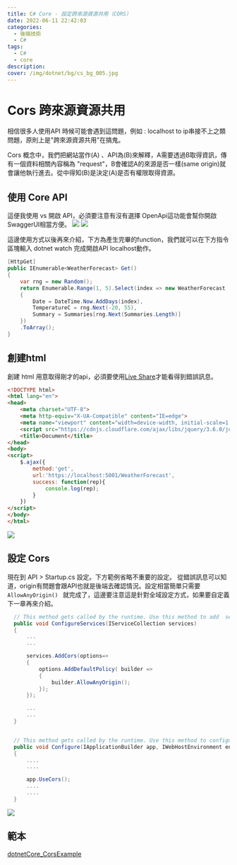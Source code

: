 ```yaml
---
title: C# Core - 設定跨來源資源共用（CORS）
date: 2022-06-11 22:42:03
categories: 
  - 後端技術
  - C#
tags: 
  - C#
  - core
description:
cover: /img/dotnet/bg/cs_bg_005.jpg
---
```


# Cors 跨來源資源共用
相信很多人使用API 時候可能會遇到這問題，例如 : localhost to ip串接不上之類問題，原則上是"跨來源資源共用"在搞鬼。

Cors 概念中，我們把網站當作(A) 、API為(B)來解釋，A需要透過B取得資訊，傳有一個資料相關內容稱為 "request"，B會確認A的來源是否一樣(same origin)就會讓他執行進去。從中得知(B)是決定(A)是否有權限取得資源。


## 使用 Core API
這便我使用 vs 開啟 API，必須要注意有沒有選擇 OpenApi這功能會幫你開啟SwaggerUI相當方便。
![](../image/Snipaste_2022-06-11_22-42-03.png)
![](../image/Snipaste_2022-06-11_22-42-58.png)


這邊使用方式以後再來介紹，下方為產生完畢的function，我們就可以在下方指令區塊輸入 dotnet watch 完成開啟API localhost動作。 
```cs
[HttpGet]
public IEnumerable<WeatherForecast> Get()
{
    var rng = new Random();
    return Enumerable.Range(1, 5).Select(index => new WeatherForecast
    {
        Date = DateTime.Now.AddDays(index),
        TemperatureC = rng.Next(-20, 55),
        Summary = Summaries[rng.Next(Summaries.Length)]
    })
    .ToArray();
}
```

## 創建html
創建 html 用意取得剛才的api，必須要使用[Live Share](https://marketplace.visualstudio.com/items?itemName=MS-vsliveshare.vsliveshare)才能看得到錯誤訊息。
```html
<!DOCTYPE html>
<html lang="en">
<head>
    <meta charset="UTF-8">
    <meta http-equiv="X-UA-Compatible" content="IE=edge">
    <meta name="viewport" content="width=device-width, initial-scale=1.0">
    <script src="https://cdnjs.cloudflare.com/ajax/libs/jquery/3.6.0/jquery.min.js" integrity="sha512-894YE6QWD5I59HgZOGReFYm4dnWc1Qt5NtvYSaNcOP+u1T9qYdvdihz0PPSiiqn/+/3e7Jo4EaG7TubfWGUrMQ==" crossorigin="anonymous" referrerpolicy="no-referrer"></script>
    <title>Document</title>
</head>
<body>
<script>
    $.ajax({
        method:'get',
        url:'https://localhost:5001/WeatherForecast',
        success: function(rep){
            console.log(rep);
        }
    })
</script>
</body>
</html>
```
![](../image/Snipaste_2022-06-11_23-05-56.png)


## 設定 Cors 
現在到 API > Startup.cs 設定。下方範例省略不重要的設定。
從錯誤訊息可以知道，origin有問題會跟API也就是後端去確認情況。設定相當簡單只需要```AllowAnyOrigin() ``` 就完成了，這邊要注意這是針對全域設定方式，如果要自定義下一章再來介紹。
```cs
  // This method gets called by the runtime. Use this method to add  services to the container.
  public void ConfigureServices(IServiceCollection services)
  {
      ...
      ...

      services.AddCors(options=>
      {
          options.AddDefaultPolicy( builder =>
          {
              builder.AllowAnyOrigin();
          });
      });

      ...
      ...
  }


  // This method gets called by the runtime. Use this method to configure the HTTP request pipeline.
  public void Configure(IApplicationBuilder app, IWebHostEnvironment env)
  {
      ....
      ....

      app.UseCors();
      ....
      ....
  }
```

![](../image/Snipaste_2022-06-11_23-19-33.png)

## 範本
[dotnetCore_CorsExample](https://github.com/JontCont/dotnetCore_CorsExample)
